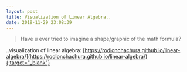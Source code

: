 ```yaml
---
layout: post
title: Visualization of Linear Algebra..
date: 2019-11-29 23:08:39
---
```


<blockquote>
Have u ever tried to imagine a shape/graphic of the math formula?<br>
</blockquote>


..visualization of linear algebra: [https://rodionchachura.github.io/linear-algebra/](https://rodionchachura.github.io/linear-algebra/){:target="_blank"}








